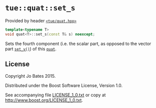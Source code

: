 `tue::quat::set_s`
==================
Provided by header [`<tue/quat.hpp>`](../../headers/quat.md)

```c++
template<typename T>
void quat<T>::set_s(const T& s) noexcept;
```

Sets the fourth component (i.e. the scalar part, as opposed to the vector part
[`set_v()`](set_v.md)) of this [`quat`](../../headers/quat.md).

License
-------
Copyright Jo Bates 2015.

Distributed under the Boost Software License, Version 1.0.

See accompanying file [LICENSE_1_0.txt](../../../LICENSE_1_0.txt) or copy at
http://www.boost.org/LICENSE_1_0.txt.
